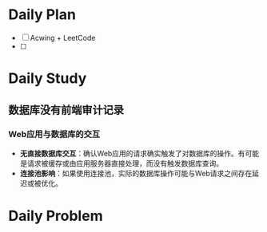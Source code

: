 # Daily Plan
- [ ] Acwing + LeetCode
- [ ] 
# Daily Study
## 数据库没有前端审计记录
### Web应用与数据库的交互

- **无直接数据库交互**：确认Web应用的请求确实触发了对数据库的操作。有可能是请求被缓存或由应用服务器直接处理，而没有触发数据库查询。
- **连接池影响**：如果使用连接池，实际的数据库操作可能与Web请求之间存在延迟或被优化。
# Daily Problem